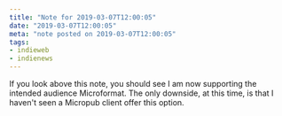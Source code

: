 ```yaml
---
title: "Note for 2019-03-07T12:00:05"
date: "2019-03-07T12:00:05"
meta: "note posted on 2019-03-07T12:00:05"
tags:
- indieweb
- indienews
---
```

If you look above this note, you should see I am now supporting the intended audience Microformat. The only downside, at this time, is that I haven't seen a Micropub client offer this option.
